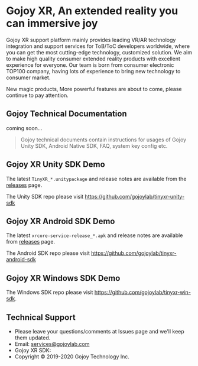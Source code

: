 # Gojoy XR, An extended reality you can immersive joy

Gojoy XR support platform mainly provides leading VR/AR technology integration and support services for ToB/ToC developers worldwide, where you can get the most cutting-edge technology, customized solution. We aim to make high quality consumer extended reality products with excellent experience for everyone. Our team is born from consumer electronic TOP100 company, having lots of experience to bring new technology to consumer market.

New magic products, More powerful features are about to come, please continue to pay attention.

## Gojoy Technical Documentation

coming soon...

> Gojoy technical documents contain instructions for usages of Gojoy Unity SDK, Android Native SDK, FAQ, system key config etc.

## Gojoy XR Unity SDK Demo

The latest `TinyXR_*.unitypackage` and release notes
are available from the [releases](//github.com/gojoylab/tinyxr-unity-sdk/releases)
page.

The Unity SDK repo please visit https://github.com/gojoylab/tinyxr-unity-sdk

## Gojoy XR Android SDK Demo

The latest `xrcore-service-release_*.apk` and release notes are available from [releases](//github.com/gojoylab/tinyxr-android-sdk/releases) page.

The Android SDK repo please visit https://github.com/gojoylab/tinyxr-android-sdk

## Gojoy XR Windows SDK Demo

The Windows SDK repo please visit https://github.com/gojoylab/tinyxr-win-sdk.

## Technical Support
- Please leave your questions/comments at Issues page and we'll keep them updated.
- Email: services@gojoylab.com
- Gojoy XR SDK: 
- Copyright © 2019-2020 Gojoy Technology Inc.
